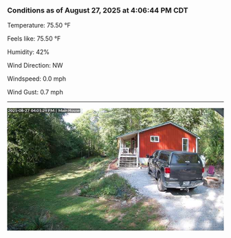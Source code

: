 ### Conditions as of August 27, 2025 at 4:06:44 PM CDT 

Temperature: 75.50 &deg;F

Feels like: 75.50 &deg;F

Humidity: 42%

Wind Direction: NW

Windspeed: 0.0 mph

Wind Gust: 0.7 mph

---

<img src="./images/latest.jpeg"/>

